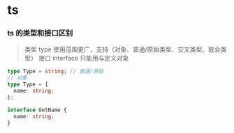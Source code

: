 # ts

### ts 的类型和接口区别

> 类型 type 使用范围更广，支持（对象、普通/原始类型、交叉类型、联合类型）
> 接口 interface 只能用与定义对象

```ts
type Type = string; // 普通/原始
// 对象
type Type = {
  name: string;
};

interface GetName {
  name: string;
}
```
